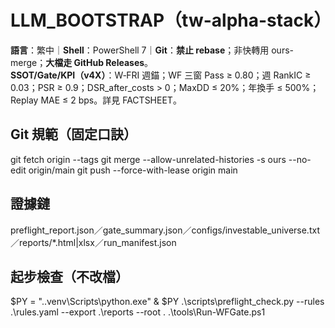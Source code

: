 # LLM_BOOTSTRAP（tw-alpha-stack）

**語言**：繁中｜**Shell**：PowerShell 7｜**Git**：**禁止 rebase**；非快轉用 ours-merge；**大檔走 GitHub Releases**。  
**SSOT/Gate/KPI（v4X）**：W‑FRI 週錨；WF 三窗 Pass ≥ 0.80；週 RankIC ≥ 0.03；PSR ≥ 0.9；DSR_after_costs > 0；MaxDD ≤ 20%；年換手 ≤ 500%；Replay MAE ≤ 2 bps。詳見 FACTSHEET。  

## Git 規範（固定口訣）
git fetch origin --tags
git merge --allow-unrelated-histories -s ours --no-edit origin/main
git push --force-with-lease origin main

## 證據鏈
preflight_report.json／gate_summary.json／configs/investable_universe.txt／reports/*.html|xlsx／run_manifest.json

## 起步檢查（不改檔）
$PY = ".\.venv\Scripts\python.exe"
& $PY .\scripts\preflight_check.py --rules .\rules.yaml --export .\reports --root .
.\tools\Run-WFGate.ps1
